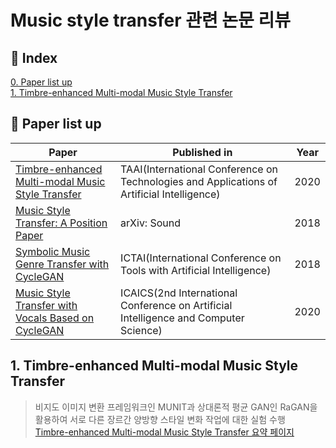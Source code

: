 # Music style transfer 관련 논문 리뷰

## 📌 Index
[0. Paper list up](#📃-Paper-list-up)  
[1. Timbre-enhanced Multi-modal Music Style Transfer](#1.-Timbre-enhanced-Multi-modal-Music-Style-Transfer)  


## 📃 Paper list up
|Paper|Published in|Year|
|------|---|--|
|[Timbre-enhanced Multi-modal Music Style Transfer](https://arxiv.org/pdf/1811.12214.pdf)|TAAI(International Conference on Technologies and Applications of Artificial Intelligence)|2020|
|[Music Style Transfer: A Position Paper](https://arxiv.org/pdf/1803.06841.pdf)|arXiv: Sound|2018|
|[Symbolic Music Genre Transfer with CycleGAN](https://arxiv.org/pdf/1809.07575.pdf)|ICTAI(International Conference on Tools with Artificial Intelligence)|2018|
|[Music Style Transfer with Vocals Based on CycleGAN](https://iopscience.iop.org/article/10.1088/1742-6596/1631/1/012039)|ICAICS(2nd International Conference on Artificial Intelligence and Computer Science)|2020|
  

## 1. Timbre-enhanced Multi-modal Music Style Transfer
> 비지도 이미지 변환 프레임워크인 MUNIT과 상대론적 평균 GAN인 RaGAN을 활용하여 서로 다른 장르간 양방향 스타일 변화 작업에 대한 실험 수행  
[Timbre-enhanced Multi-modal Music Style Transfer 요약 페이지](https://github.com/Hyeji-Jo/arreglo_paper_search/blob/main/Play%20as%20You%20Like%3A%20Timbre-Enhanced%20Multi-Modal%20Music%20Style%20Transfer_%20summary)
